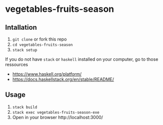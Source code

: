 # vegetables-fruits-season

## Intallation

1. `git clone` or fork this repo
2. `cd vegetables-fruits-season`
3. `stack setup`

If you do not have `stack` or `haskell` installed on your computer, go to those ressources

* https://www.haskell.org/platform/
* https://docs.haskellstack.org/en/stable/README/

## Usage

1. `stack build`
2. `stack exec vegetables-fruits-season-exe`
3. Open in your browser http://localhost:3000/